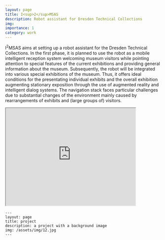```yaml
---
layout: page
title: I<sup>2</sup>MSAS
description: Robot assistant for Dresden Technical Collections
img:
importance: 1
category: work
---
```


I<sup>2</sup>MSAS aims at setting up a robot assistant for the Dresden Technical Collections. In the first phase, it is planned to use the robot as a mobile intelligent reception system welcoming museum visitors while pointing attention to special features of the current exhibitions and providing general information about the museum. Subsequently, the robot will be integrated into various special exhibitions of the museum. Thus, it offers ideal conditions for the presentating individual exhibits and the overall exhibition augmenting stationary exposition through the use of augmented reality and intelligent dialog systems. The navigation stack faces particular challenges due to substantial changes of the environment mainly caused by rearrangements of exhibits and (large groups of) visitors. 

<iframe width="420" height="315" src="https://www.youtube.com/watch?v=tbK3QB-yoig"></iframe>

    ---
    layout: page
    title: project
    description: a project with a background image
    img: /assets/img/12.jpg
    ---

